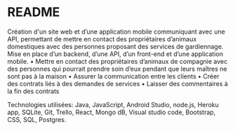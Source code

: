 # README #
Création d'un site web et d’une application mobile communiquant avec une API, permettant de mettre en contact des propriétaires d’animaux domestiques avec des personnes proposant des services de gardiennage. Mise en place d’un backend, d’une API, d’un front-end et d’une application mobile.
•	Mettre en contact des propriétaires d’animaux de compagnie avec des personnes qui pourrait prendre soin d’eux pendant que leurs maîtres ne sont pas à la maison 
•	Assurer la communication entre les clients
•	Créer des contrats liés à des demandes de services 
•	Laisser des commentaires à la fin des contrats 

Technologies utilisées: Java, JavaScript, Android Studio, node.js, Heroku app, SQLite, Git, Trello, React, Mongo dB, Visual studio code, Bootstrap, CSS, SQL, Postgres.
